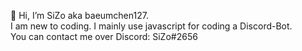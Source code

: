 👋 Hi, I’m SiZo aka baeumchen127.  
I am new to coding. I mainly use javascript for coding a Discord-Bot.  
You can contact me over Discord: SiZo#2656  
